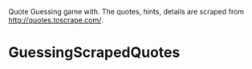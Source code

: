 Quote Guessing game with. The quotes, hints, details are scraped from http://quotes.toscrape.com/.
# GuessingScrapedQuotes
